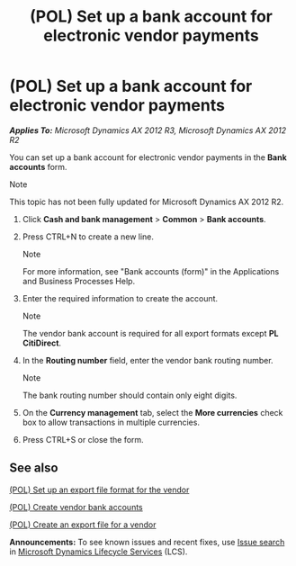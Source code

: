 ﻿---
title: (POL) Set up a bank account for electronic vendor payments
TOCTitle: (POL) Set up a bank account for electronic vendor payments
ms:assetid: daf4a257-5045-4501-9578-cf5ef1f41092
ms:mtpsurl: https://technet.microsoft.com/en-us/library/JJ711283(v=AX.60)
ms:contentKeyID: 49387101
ms.date: 04/18/2014
mtps_version: v=AX.60
---

# (POL) Set up a bank account for electronic vendor payments 


_**Applies To:** Microsoft Dynamics AX 2012 R3, Microsoft Dynamics AX 2012 R2_

You can set up a bank account for electronic vendor payments in the **Bank accounts** form.


> [!NOTE]
> <P>This topic has not been fully updated for Microsoft Dynamics AX 2012 R2.</P>



1.  Click **Cash and bank management** \> **Common** \> **Bank accounts**.

2.  Press CTRL+N to create a new line.
    

    > [!NOTE]
    > <P>For more information, see "Bank accounts (form)" in the Applications and Business Processes Help.</P>



3.  Enter the required information to create the account.
    

    > [!NOTE]
    > <P>The vendor bank account is required for all export formats except <STRONG>PL CitiDirect</STRONG>.</P>



4.  In the **Routing number** field, enter the vendor bank routing number.
    

    > [!NOTE]
    > <P>The bank routing number should contain only eight digits.</P>



5.  On the **Currency management** tab, select the **More currencies** check box to allow transactions in multiple currencies.

6.  Press CTRL+S or close the form.

## See also

[(POL) Set up an export file format for the vendor](pol-set-up-an-export-file-format-for-the-vendor.md)

[(POL) Create vendor bank accounts](pol-create-vendor-bank-accounts.md)

[(POL) Create an export file for a vendor](pol-create-an-export-file-for-a-vendor.md)

  
**Announcements:** To see known issues and recent fixes, use [Issue search](http://go.microsoft.com/fwlink/?linkid=389258) in [Microsoft Dynamics Lifecycle Services](http://go.microsoft.com/fwlink/?linkid=306505) (LCS).

